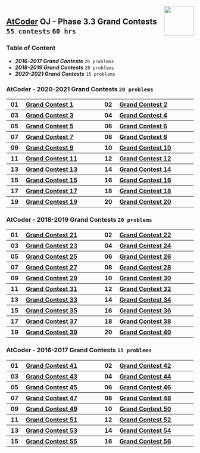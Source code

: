 <img align="right" width="80" src="https://github.com/cs-MohamedAyman/Problem-Solving-Training/blob/master/logos/atcoder.jpg">

## [AtCoder](https://atcoder.jp/) OJ - Phase 3.3 Grand Contests `55 contests` `60 hrs`

### Table of Content

- ***2016-2017 Grand Contests***     `20 problems`
- ***2018-2019 Grand Contests***     `20 problems`
- ***2020-2021 Grand Contests***     `15 problems`

### AtCoder - 2020-2021 Grand Contests `20 problems`

<table>
    <tbody>
        <tr>
            <th align="center" width="50px">01</th><th align="left" width="550px"><a href="https://atcoder.jp/contests/agc001">Grand Contest 1</a></th>
            <th align="center" width="50px">02</th><th align="left" width="550px"><a href="https://atcoder.jp/contests/agc002">Grand Contest 2</a></th>
        </tr>
        <tr>
            <th align="center" width="50px">03</th><th align="left" width="550px"><a href="https://atcoder.jp/contests/agc003">Grand Contest 3</a></th>
            <th align="center" width="50px">04</th><th align="left" width="550px"><a href="https://atcoder.jp/contests/agc004">Grand Contest 4</a></th>
        </tr>
        <tr>
            <th align="center" width="50px">05</th><th align="left" width="550px"><a href="https://atcoder.jp/contests/agc005">Grand Contest 5</a></th>
            <th align="center" width="50px">06</th><th align="left" width="550px"><a href="https://atcoder.jp/contests/agc006">Grand Contest 6</a></th>
        </tr>
        <tr>
            <th align="center" width="50px">07</th><th align="left" width="550px"><a href="https://atcoder.jp/contests/agc007">Grand Contest 7</a></th>
            <th align="center" width="50px">08</th><th align="left" width="550px"><a href="https://atcoder.jp/contests/agc008">Grand Contest 8</a></th>
        </tr>
        <tr>
            <th align="center" width="50px">09</th><th align="left" width="550px"><a href="https://atcoder.jp/contests/agc009">Grand Contest 9</a></th>
            <th align="center" width="50px">10</th><th align="left" width="550px"><a href="https://atcoder.jp/contests/agc010">Grand Contest 10</a></th>
        </tr>
        <tr>
            <th align="center" width="50px">11</th><th align="left" width="550px"><a href="https://atcoder.jp/contests/agc011">Grand Contest 11</a></th>
            <th align="center" width="50px">12</th><th align="left" width="550px"><a href="https://atcoder.jp/contests/agc012">Grand Contest 12</a></th>
        </tr>
        <tr>
            <th align="center" width="50px">13</th><th align="left" width="550px"><a href="https://atcoder.jp/contests/agc013">Grand Contest 13</a></th>
            <th align="center" width="50px">14</th><th align="left" width="550px"><a href="https://atcoder.jp/contests/agc014">Grand Contest 14</a></th>
        </tr>
        <tr>
            <th align="center" width="50px">15</th><th align="left" width="550px"><a href="https://atcoder.jp/contests/agc015">Grand Contest 15</a></th>
            <th align="center" width="50px">16</th><th align="left" width="550px"><a href="https://atcoder.jp/contests/agc016">Grand Contest 16</a></th>
        </tr>
        <tr>
            <th align="center" width="50px">17</th><th align="left" width="550px"><a href="https://atcoder.jp/contests/agc017">Grand Contest 17</a></th>
            <th align="center" width="50px">18</th><th align="left" width="550px"><a href="https://atcoder.jp/contests/agc018">Grand Contest 18</a></th>
        </tr>
        <tr>
            <th align="center" width="50px">19</th><th align="left" width="550px"><a href="https://atcoder.jp/contests/agc019">Grand Contest 19</a></th>
            <th align="center" width="50px">20</th><th align="left" width="550px"><a href="https://atcoder.jp/contests/agc020">Grand Contest 20</a></th>
        </tr>
    </tbody>
</table>

### AtCoder - 2018-2019 Grand Contests `20 problems`

<table>
    <tbody>
        <tr>
            <th align="center" width="50px">01</th><th align="left" width="550px"><a href="https://atcoder.jp/contests/agc021">Grand Contest 21</a></th>
            <th align="center" width="50px">02</th><th align="left" width="550px"><a href="https://atcoder.jp/contests/agc022">Grand Contest 22</a></th>
        </tr>
        <tr>
            <th align="center" width="50px">03</th><th align="left" width="550px"><a href="https://atcoder.jp/contests/agc023">Grand Contest 23</a></th>
            <th align="center" width="50px">04</th><th align="left" width="550px"><a href="https://atcoder.jp/contests/agc024">Grand Contest 24</a></th>
        </tr>
        <tr>
            <th align="center" width="50px">05</th><th align="left" width="550px"><a href="https://atcoder.jp/contests/agc025">Grand Contest 25</a></th>
            <th align="center" width="50px">06</th><th align="left" width="550px"><a href="https://atcoder.jp/contests/agc026">Grand Contest 26</a></th>
        </tr>
        <tr>
            <th align="center" width="50px">07</th><th align="left" width="550px"><a href="https://atcoder.jp/contests/agc027">Grand Contest 27</a></th>
            <th align="center" width="50px">08</th><th align="left" width="550px"><a href="https://atcoder.jp/contests/agc028">Grand Contest 28</a></th>
        </tr>
        <tr>
            <th align="center" width="50px">09</th><th align="left" width="550px"><a href="https://atcoder.jp/contests/agc029">Grand Contest 29</a></th>
            <th align="center" width="50px">10</th><th align="left" width="550px"><a href="https://atcoder.jp/contests/agc030">Grand Contest 30</a></th>
        </tr>
        <tr>
            <th align="center" width="50px">11</th><th align="left" width="550px"><a href="https://atcoder.jp/contests/agc031">Grand Contest 31</a></th>
            <th align="center" width="50px">12</th><th align="left" width="550px"><a href="https://atcoder.jp/contests/agc032">Grand Contest 32</a></th>
        </tr>
        <tr>
            <th align="center" width="50px">13</th><th align="left" width="550px"><a href="https://atcoder.jp/contests/agc033">Grand Contest 33</a></th>
            <th align="center" width="50px">14</th><th align="left" width="550px"><a href="https://atcoder.jp/contests/agc034">Grand Contest 34</a></th>
        </tr>
        <tr>
            <th align="center" width="50px">15</th><th align="left" width="550px"><a href="https://atcoder.jp/contests/agc035">Grand Contest 35</a></th>
            <th align="center" width="50px">16</th><th align="left" width="550px"><a href="https://atcoder.jp/contests/agc036">Grand Contest 36</a></th>
        </tr>
        <tr>
            <th align="center" width="50px">17</th><th align="left" width="550px"><a href="https://atcoder.jp/contests/agc037">Grand Contest 37</a></th>
            <th align="center" width="50px">18</th><th align="left" width="550px"><a href="https://atcoder.jp/contests/agc038">Grand Contest 38</a></th>
        </tr>
        <tr>
            <th align="center" width="50px">19</th><th align="left" width="550px"><a href="https://atcoder.jp/contests/agc039">Grand Contest 39</a></th>
            <th align="center" width="50px">20</th><th align="left" width="550px"><a href="https://atcoder.jp/contests/agc040">Grand Contest 40</a></th>
        </tr>
    </tbody>
</table>

### AtCoder - 2016-2017 Grand Contests `15 problems`

<table>
    <tbody>
        <tr>
            <th align="center" width="50px">01</th><th align="left" width="550px"><a href="https://atcoder.jp/contests/agc041">Grand Contest 41</a></th>
            <th align="center" width="50px">02</th><th align="left" width="550px"><a href="https://atcoder.jp/contests/agc042">Grand Contest 42</a></th>
        </tr>
        <tr>
            <th align="center" width="50px">03</th><th align="left" width="550px"><a href="https://atcoder.jp/contests/agc043">Grand Contest 43</a></th>
            <th align="center" width="50px">04</th><th align="left" width="550px"><a href="https://atcoder.jp/contests/agc044">Grand Contest 44</a></th>
        </tr>
        <tr>
            <th align="center" width="50px">05</th><th align="left" width="550px"><a href="https://atcoder.jp/contests/agc045">Grand Contest 45</a></th>
            <th align="center" width="50px">06</th><th align="left" width="550px"><a href="https://atcoder.jp/contests/agc046">Grand Contest 46</a></th>
        </tr>
        <tr>
            <th align="center" width="50px">07</th><th align="left" width="550px"><a href="https://atcoder.jp/contests/agc047">Grand Contest 47</a></th>
            <th align="center" width="50px">08</th><th align="left" width="550px"><a href="https://atcoder.jp/contests/agc048">Grand Contest 48</a></th>
        </tr>
        <tr>
            <th align="center" width="50px">09</th><th align="left" width="550px"><a href="https://atcoder.jp/contests/agc049">Grand Contest 49</a></th>
            <th align="center" width="50px">10</th><th align="left" width="550px"><a href="https://atcoder.jp/contests/agc050">Grand Contest 50</a></th>
        </tr>
        <tr>
            <th align="center" width="50px">11</th><th align="left" width="550px"><a href="https://atcoder.jp/contests/agc051">Grand Contest 51</a></th>
            <th align="center" width="50px">12</th><th align="left" width="550px"><a href="https://atcoder.jp/contests/agc052">Grand Contest 52</a></th>
        </tr>
        <tr>
            <th align="center" width="50px">13</th><th align="left" width="550px"><a href="https://atcoder.jp/contests/agc053">Grand Contest 53</a></th>
            <th align="center" width="50px">14</th><th align="left" width="550px"><a href="https://atcoder.jp/contests/agc054">Grand Contest 54</a></th>
        </tr>
        <tr>
            <th align="center" width="50px">15</th><th align="left" width="550px"><a href="https://atcoder.jp/contests/agc055">Grand Contest 55</a></th>
            <th align="center" width="50px">16</th><th align="left" width="550px"><a href="https://atcoder.jp/contests/agc056">Grand Contest 56</a></th>
        </tr>
    </tbody>
</table>

